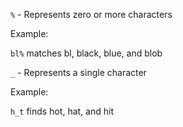 `%` - Represents zero or more characters

Example:

`bl%` matches bl, black, blue, and blob

`_` - Represents a single character

Example:

`h_t` finds hot, hat, and hit